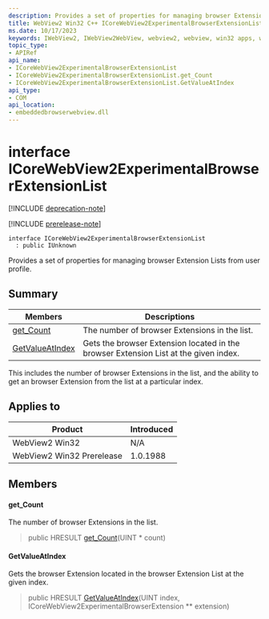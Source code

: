 ```yaml
---
description: Provides a set of properties for managing browser Extension Lists from user profile.
title: WebView2 Win32 C++ ICoreWebView2ExperimentalBrowserExtensionList
ms.date: 10/17/2023
keywords: IWebView2, IWebView2WebView, webview2, webview, win32 apps, win32, edge, ICoreWebView2, ICoreWebView2Controller, browser control, edge html, ICoreWebView2ExperimentalBrowserExtensionList
topic_type: 
- APIRef
api_name:
- ICoreWebView2ExperimentalBrowserExtensionList
- ICoreWebView2ExperimentalBrowserExtensionList.get_Count
- ICoreWebView2ExperimentalBrowserExtensionList.GetValueAtIndex
api_type:
- COM
api_location:
- embeddedbrowserwebview.dll
---
```


# interface ICoreWebView2ExperimentalBrowserExtensionList

[!INCLUDE [deprecation-note](../includes/deprecation-note.md)]

[!INCLUDE [prerelease-note](../includes/prerelease-note.md)]

```
interface ICoreWebView2ExperimentalBrowserExtensionList
  : public IUnknown
```

Provides a set of properties for managing browser Extension Lists from user profile.

## Summary

 Members                        | Descriptions
--------------------------------|---------------------------------------------
[get_Count](#get_count) | The number of browser Extensions in the list.
[GetValueAtIndex](#getvalueatindex) | Gets the browser Extension located in the browser Extension List at the given index.

This includes the number of browser Extensions in the list, and the ability to get an browser Extension from the list at a particular index.

## Applies to

Product                         | Introduced
--------------------------------|---------------------------------------------
WebView2 Win32            |    N/A
WebView2 Win32 Prerelease |    1.0.1988

## Members

#### get_Count

The number of browser Extensions in the list.

> public HRESULT [get_Count](#get_count)(UINT * count)

#### GetValueAtIndex

Gets the browser Extension located in the browser Extension List at the given index.

> public HRESULT [GetValueAtIndex](#getvalueatindex)(UINT index, ICoreWebView2ExperimentalBrowserExtension ** extension)

